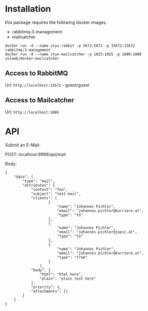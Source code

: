 # Installation

this package requires the following docker images:

* rabbitmq:3-management
* mailcatcher

```
docker run -d --name styx-rabbit -p 5672:5672 -p 15672:15672 rabbitmq:3-management
docker run -d --name styx-mailcatcher -p 1025:1025 -p 1080:1080 zolweb/docker-mailcatcher
```

## Access to RabbitMQ
Url: `http://localhost:15672` - guest/guest

## Access to Mailcatcher
Url: `http://localhost:1080`

# API

Submit an E-Mail:

POST: localhost:9999/api/mail

Body:
```
{
	"data": {
		"type": "mail",
		"attributes": {
			"context": "foo",
			"subject": "test mail",
			"clients": [
					{
						"name": "Johannes Pichler",
						"email": "johannes.pichler@karriere.at",
						"type": "to"
					},
					{
						"name": "Johannes Pichler",
						"email": "johannes.pichler@jopic.at",
						"type": "to"
					},
					{
						"name": "Johannes Pichler",
						"email": "johannes.pichler@karriere.at",
						"type": "from"
					}
				],
			"body": {
				"html": "html here",
				"plain": "plain text here"
			},
			"priority": 1,
			"attachments": []
		}
	}
}
```
